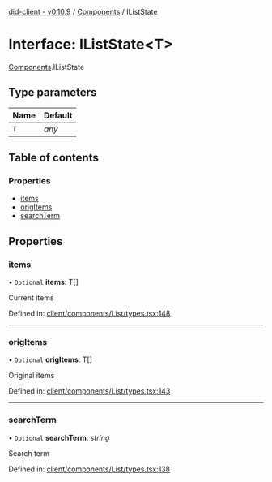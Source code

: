 [did-client - v0.10.9](../README.md) / [Components](../modules/components.md) / IListState

# Interface: IListState<T\>

[Components](../modules/components.md).IListState

## Type parameters

Name | Default |
:------ | :------ |
`T` | *any* |

## Table of contents

### Properties

- [items](components.iliststate.md#items)
- [origItems](components.iliststate.md#origitems)
- [searchTerm](components.iliststate.md#searchterm)

## Properties

### items

• `Optional` **items**: T[]

Current items

Defined in: [client/components/List/types.tsx:148](https://github.com/Puzzlepart/did/blob/dev/client/components/List/types.tsx#L148)

___

### origItems

• `Optional` **origItems**: T[]

Original items

Defined in: [client/components/List/types.tsx:143](https://github.com/Puzzlepart/did/blob/dev/client/components/List/types.tsx#L143)

___

### searchTerm

• `Optional` **searchTerm**: *string*

Search term

Defined in: [client/components/List/types.tsx:138](https://github.com/Puzzlepart/did/blob/dev/client/components/List/types.tsx#L138)
